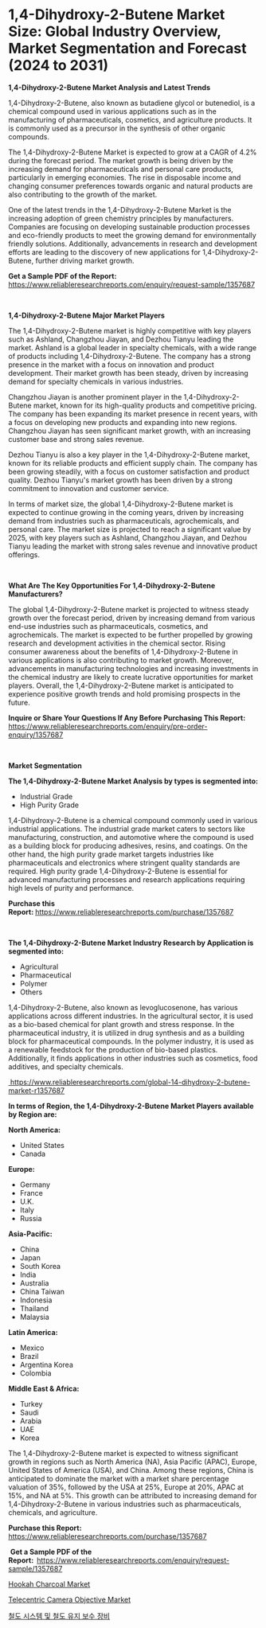 <p><h1>1,4-Dihydroxy-2-Butene Market Size: Global Industry Overview, Market Segmentation and Forecast (2024 to 2031)</h1></p><p><strong>1,4-Dihydroxy-2-Butene Market Analysis and Latest Trends</strong></p>
<p><p>1,4-Dihydroxy-2-Butene, also known as butadiene glycol or butenediol, is a chemical compound used in various applications such as in the manufacturing of pharmaceuticals, cosmetics, and agriculture products. It is commonly used as a precursor in the synthesis of other organic compounds.</p><p>The 1,4-Dihydroxy-2-Butene Market is expected to grow at a CAGR of 4.2% during the forecast period. The market growth is being driven by the increasing demand for pharmaceuticals and personal care products, particularly in emerging economies. The rise in disposable income and changing consumer preferences towards organic and natural products are also contributing to the growth of the market.</p><p>One of the latest trends in the 1,4-Dihydroxy-2-Butene Market is the increasing adoption of green chemistry principles by manufacturers. Companies are focusing on developing sustainable production processes and eco-friendly products to meet the growing demand for environmentally friendly solutions. Additionally, advancements in research and development efforts are leading to the discovery of new applications for 1,4-Dihydroxy-2-Butene, further driving market growth.</p></p>
<p><strong>Get a Sample PDF of the Report:&nbsp;</strong> <a href="https://www.reliableresearchreports.com/enquiry/request-sample/1357687">https://www.reliableresearchreports.com/enquiry/request-sample/1357687</a></p>
<p>&nbsp;</p>
<p><strong>1,4-Dihydroxy-2-Butene Major Market Players</strong></p>
<p><p>The 1,4-Dihydroxy-2-Butene market is highly competitive with key players such as Ashland, Changzhou Jiayan, and Dezhou Tianyu leading the market. Ashland is a global leader in specialty chemicals, with a wide range of products including 1,4-Dihydroxy-2-Butene. The company has a strong presence in the market with a focus on innovation and product development. Their market growth has been steady, driven by increasing demand for specialty chemicals in various industries.</p><p>Changzhou Jiayan is another prominent player in the 1,4-Dihydroxy-2-Butene market, known for its high-quality products and competitive pricing. The company has been expanding its market presence in recent years, with a focus on developing new products and expanding into new regions. Changzhou Jiayan has seen significant market growth, with an increasing customer base and strong sales revenue.</p><p>Dezhou Tianyu is also a key player in the 1,4-Dihydroxy-2-Butene market, known for its reliable products and efficient supply chain. The company has been growing steadily, with a focus on customer satisfaction and product quality. Dezhou Tianyu's market growth has been driven by a strong commitment to innovation and customer service.</p><p>In terms of market size, the global 1,4-Dihydroxy-2-Butene market is expected to continue growing in the coming years, driven by increasing demand from industries such as pharmaceuticals, agrochemicals, and personal care. The market size is projected to reach a significant value by 2025, with key players such as Ashland, Changzhou Jiayan, and Dezhou Tianyu leading the market with strong sales revenue and innovative product offerings.</p></p>
<p>&nbsp;</p>
<p><strong>What Are The Key Opportunities For 1,4-Dihydroxy-2-Butene Manufacturers?</strong></p>
<p><p>The global 1,4-Dihydroxy-2-Butene market is projected to witness steady growth over the forecast period, driven by increasing demand from various end-use industries such as pharmaceuticals, cosmetics, and agrochemicals. The market is expected to be further propelled by growing research and development activities in the chemical sector. Rising consumer awareness about the benefits of 1,4-Dihydroxy-2-Butene in various applications is also contributing to market growth. Moreover, advancements in manufacturing technologies and increasing investments in the chemical industry are likely to create lucrative opportunities for market players. Overall, the 1,4-Dihydroxy-2-Butene market is anticipated to experience positive growth trends and hold promising prospects in the future.</p></p>
<p><strong>Inquire or Share Your Questions If Any Before Purchasing This Report:</strong> <a href="https://www.reliableresearchreports.com/enquiry/pre-order-enquiry/1357687">https://www.reliableresearchreports.com/enquiry/pre-order-enquiry/1357687</a></p>
<p>&nbsp;</p>
<p><strong>Market Segmentation</strong></p>
<p><strong>The 1,4-Dihydroxy-2-Butene Market Analysis by types is segmented into:</strong></p>
<p><ul><li>Industrial Grade</li><li>High Purity Grade</li></ul></p>
<p><p>1,4-Dihydroxy-2-Butene is a chemical compound commonly used in various industrial applications. The industrial grade market caters to sectors like manufacturing, construction, and automotive where the compound is used as a building block for producing adhesives, resins, and coatings. On the other hand, the high purity grade market targets industries like pharmaceuticals and electronics where stringent quality standards are required. High purity grade 1,4-Dihydroxy-2-Butene is essential for advanced manufacturing processes and research applications requiring high levels of purity and performance.</p></p>
<p><strong>Purchase this Report:&nbsp;</strong><a href="https://www.reliableresearchreports.com/purchase/1357687">https://www.reliableresearchreports.com/purchase/1357687</a></p>
<p>&nbsp;</p>
<p><strong>The 1,4-Dihydroxy-2-Butene Market Industry Research by Application is segmented into:</strong></p>
<p><ul><li>Agricultural</li><li>Pharmaceutical</li><li>Polymer</li><li>Others</li></ul></p>
<p><p>1,4-Dihydroxy-2-Butene, also known as levoglucosenone, has various applications across different industries. In the agricultural sector, it is used as a bio-based chemical for plant growth and stress response. In the pharmaceutical industry, it is utilized in drug synthesis and as a building block for pharmaceutical compounds. In the polymer industry, it is used as a renewable feedstock for the production of bio-based plastics. Additionally, it finds applications in other industries such as cosmetics, food additives, and specialty chemicals.</p></p>
<p><a href="https://www.reliableresearchreports.com/global-14-dihydroxy-2-butene-market-r1357687">&nbsp;https://www.reliableresearchreports.com/global-14-dihydroxy-2-butene-market-r1357687</a></p>
<p><strong>In terms of Region, the 1,4-Dihydroxy-2-Butene Market Players available by Region are:</strong></p>
<p>
    <p> <strong> North America: </strong>
        <ul>
            <li>United States</li>
            <li>Canada</li>
        </ul>
        </p> 
    <p> <strong> Europe: </strong>
        <ul>
            <li>Germany</li>
            <li>France</li>
            <li>U.K.</li>
            <li>Italy</li>
            <li>Russia</li>
        </ul>
        </p> 
    <p> <strong> Asia-Pacific: </strong>
        <ul>
            <li>China</li>
            <li>Japan</li>
            <li>South Korea</li>
            <li>India</li>
            <li>Australia</li>
            <li>China Taiwan</li>
            <li>Indonesia</li>
            <li>Thailand</li>
            <li>Malaysia</li>
        </ul>
        </p> 
    <p> <strong> Latin America: </strong>
        <ul>
            <li>Mexico</li>
            <li>Brazil</li>
            <li>Argentina Korea</li>
            <li>Colombia</li>
        </ul>
        </p> 
    <p> <strong> Middle East & Africa: </strong>
        <ul>
            <li>Turkey</li>
            <li>Saudi</li>
            <li>Arabia</li>
            <li>UAE</li>
            <li>Korea</li>
        </ul>
    </p>
    </p>
<p><p>The 1,4-Dihydroxy-2-Butene market is expected to witness significant growth in regions such as North America (NA), Asia Pacific (APAC), Europe, United States of America (USA), and China. Among these regions, China is anticipated to dominate the market with a market share percentage valuation of 35%, followed by the USA at 25%, Europe at 20%, APAC at 15%, and NA at 5%. This growth can be attributed to increasing demand for 1,4-Dihydroxy-2-Butene in various industries such as pharmaceuticals, chemicals, and agriculture.</p></p>
<p><strong>Purchase this Report: </strong><a href="https://www.reliableresearchreports.com/purchase/1357687">https://www.reliableresearchreports.com/purchase/1357687</a></p>
<p>&nbsp;<strong>Get a Sample PDF of the Report:&nbsp;&nbsp;</strong><a href="https://www.reliableresearchreports.com/enquiry/request-sample/1357687">https://www.reliableresearchreports.com/enquiry/request-sample/1357687</a></p>
<p><strong></strong></p>
<p><p><a href="https://www.linkedin.com/pulse/hookah-charcoal-market-size-cagr-trends-2024-2030-evo-insights-xgy7c?trackingId=HOhcLaHbEeFd9eWdjIx7yw%3D%3D">Hookah Charcoal Market</a></p><p><a href="https://www.linkedin.com/pulse/telecentric-camera-objective-market-insights-cagr-trends-ytxgc?trackingId=GrNuLho%2FcGkyrYDpm5vTng%3D%3D">Telecentric Camera Objective Market</a></p><p><a href="https://github.com/bossladyaries0/Market-Research-Report-List-1/blob/main/459487981738.md">철도 시스템 및 철도 유지 보수 장비</a></p></p>